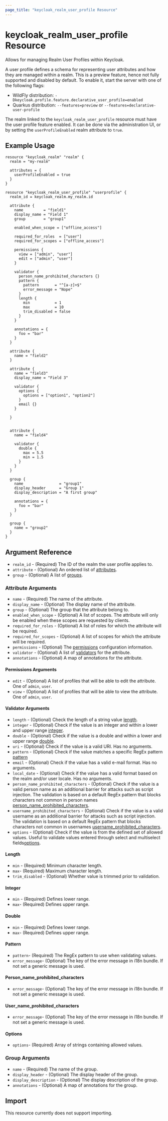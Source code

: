 ```yaml
---
page_title: "keycloak_realm_user_profile Resource"
---
```


# keycloak_realm_user_profile Resource

Allows for managing Realm User Profiles within Keycloak.

A user profile defines a schema for representing user attributes and how they are managed within a realm.
This is a preview feature, hence not fully supported and disabled by default.
To enable it, start the server with one of the following flags:
- WildFly distribution: `-Dkeycloak.profile.feature.declarative_user_profile=enabled`
- Quarkus distribution: `--features=preview` or `--features=declarative-user-profile`

The realm linked to the `keycloak_realm_user_profile` resource must have the user profile feature enabled.
It can be done via the administration UI, or by setting the `userProfileEnabled` realm attribute to `true`.

## Example Usage

```hcl
resource "keycloak_realm" "realm" {
  realm = "my-realm"

  attributes = {
    userProfileEnabled = true
  }
}

resource "keycloak_realm_user_profile" "userprofile" {
  realm_id = keycloak_realm.my_realm.id

  attribute {
    name         = "field1"
    display_name = "Field 1"
    group        = "group1"

    enabled_when_scope = ["offline_access"]

    required_for_roles  = ["user"]
    required_for_scopes = ["offline_access"]

    permissions {
      view = ["admin", "user"]
      edit = ["admin", "user"]
    }

    validator {
      person_name_prohibited_characters {}
      pattern {
        pattern       = "^[a-z]+$"
        error_message = "Nope"
      }
      length {
        min           = 1
        max           = 10
        trim_disabled = false
      }
    }

    annotations = {
      foo = "bar"
    }
  }

  attribute {
    name = "field2"
  }

  attribute {
    name = "field3"
    display_name = "Field 3"

    validator {
      options {
        options = ["option1", "option2"]
      }
      email {}
    }
  
  }


  attribute {
    name = "field4"

    validator {
      double {
        max = 5.5
        min = 1.5
      }
    }
  }

  group {
    name                = "group1"
    display_header      = "Group 1"
    display_description = "A first group"

    annotations = {
      foo = "bar"
    }
  }

  group {
    name = "group2"
  }
}
```

## Argument Reference

- `realm_id` - (Required) The ID of the realm the user profile applies to.
- `attribute` - (Optional) An ordered list of [attributes](#attribute-arguments).
- `group` - (Optional) A list of [groups](#group-arguments).

### Attribute Arguments

- `name` - (Required) The name of the attribute.
- `display_name` - (Optional) The display name of the attribute.
- `group` - (Optional) The group that the attribute belong to.
- `enabled_when_scope` - (Optional) A list of scopes. The attribute will only be enabled when these scopes are requested by clients.
- `required_for_roles` - (Optional) A list of roles for which the attribute will be required.
- `required_for_scopes` - (Optional) A list of scopes for which the attribute will be required.
- `permissions` - (Optional) The [permissions](#permissions-arguments) configuration information.
- `validator` - (Optional) A list of [validators](#validator-arguments) for the attribute.
- `annotations` - (Optional) A map of annotations for the attribute.

#### Permissions Arguments

- `edit` - (Optional) A list of profiles that will be able to edit the attribute. One of `admin`, `user`.
- `view` - (Optional) A list of profiles that will be able to view the attribute. One of `admin`, `user`.

#### Validator Arguments

- `length` - (Optional) Check the length of a string value [length](#length).
- `integer` - (Optional) Check if the value is an integer and within a lower and upper range [integer](#integer).
- `double` - (Optional) Check if the value is a double and within a lower and upper range [double](#double).
- `uri` - (Optional) Check if the value is a valid URI. Has no arguments.
- `pattern` - (Optional) Check if the value matches a specific RegEx pattern [pattern](#pattern)
- `email` - (Optional) Check if the value has a valid e-mail format. Has no arguments.
- `local_date` - (Optional) Check if the value has a valid format based on the realm and/or user locale. Has no arguments.
- `person_name_prohibited_characters` - (Optional) Check if the value is a valid person name as an additional barrier for attacks such as script injection. The validation is based on a default RegEx pattern that blocks characters not common in person names [person_name_prohibited_characters](#personnameprohibitedcharacters).
- `username_prohibited_characters` - (Optional) Check if the value is a valid username as an additional barrier for attacks such as script injection. The validation is based on a default RegEx pattern that blocks characters not common in usernames [username_prohibited_characters](#usernameprohibitedcharacters).
- `options` - (Optional) Check if the value is from the defined set of allowed values. Useful to validate values entered through select and multiselect fields[options](#options).

#### Length

- `min` - (Required) Minimum character length.
- `max`- (Required) Maximum character length.
- `trim_disabled` - (Optional) Whether value is trimmed prior to validation.

#### Integer

- `min` - (Required) Defines lower range.
- `max`- (Required) Defines upper range.

#### Double

- `min` - (Required) Defines lower range.
- `max`- (Required) Defines upper range.

#### Pattern

- `pattern`- (Required) The RegEx pattern to use when validating values.
- `error_message`- (Optional) The key of the error message in i18n bundle. If not set a generic message is used.

#### Person_name_prohibited_characters

- `error_message`- (Optional) The key of the error message in i18n bundle. If not set a generic message is used.

#### User_name_prohibited_characters

- `error_message`- (Optional) The key of the error message in i18n bundle. If not set a generic message is used.

#### Options

- `options`- (Required) Array of strings containing allowed values.

### Group Arguments

- `name` - (Required) The name of the group.
- `display_header` - (Optional) The display header of the group.
- `display_description` - (Optional) The display description of the group.
- `annotations` - (Optional) A map of annotations for the group.

## Import

This resource currently does not support importing.
